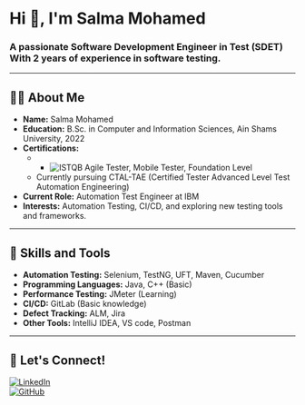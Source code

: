 # **Hi 👋, I'm Salma Mohamed**  

### **A passionate Software Development Engineer in Test (SDET) With 2 years of experience** in software testing.

---

## **👩‍💻 About Me**  
- **Name:** Salma Mohamed  
- **Education:** B.Sc. in Computer and Information Sciences, Ain Shams University, 2022  
- **Certifications:**  
  - - ![ISTQB](https://img.shields.io/badge/ISTQB-Certified-red) Agile Tester, Mobile Tester, Foundation Level   
  - Currently pursuing CTAL-TAE (Certified Tester Advanced Level Test Automation Engineering)  
- **Current Role:** Automation Test Engineer at IBM  
- **Interests:** Automation Testing, CI/CD, and exploring new testing tools and frameworks.  

---
## **🔧 Skills and Tools**  
- **Automation Testing:** Selenium, TestNG, UFT, Maven, Cucumber
- **Programming Languages:** Java, C++ (Basic)  
- **Performance Testing:** JMeter (Learning)  
- **CI/CD:** GitLab (Basic knowledge)  
- **Defect Tracking:** ALM, Jira  
- **Other Tools:** IntelliJ IDEA, VS code, Postman  

---
## **🌟 Let's Connect!**  
[![LinkedIn](https://img.shields.io/badge/LinkedIn-Salma%20Mohamed-blue?style=for-the-badge&logo=linkedin)](https://www.linkedin.com/in/salma-mohamed-29b4141a1)  
[![GitHub](https://img.shields.io/badge/GitHub-SalmaMohamed-black?style=for-the-badge&logo=github)](https://github.com/Salma2018170)  

